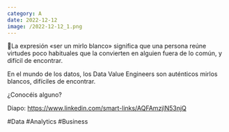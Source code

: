 ```yaml
--- 
category: A 
date: 2022-12-12 
image: /2022-12-12_1.png 
--- 
```


🐤La expresión «ser un mirlo blanco» significa que una persona reúne virtudes poco habituales que la convierten en alguien fuera de lo común, y difícil de encontrar.

En el mundo de los datos, los Data Value Engineers son auténticos mirlos blancos, difíciles de encontrar.

¿Conocéis alguno?

Diapo: https://www.linkedin.com/smart-links/AQFAmzjlN53njQ

#Data #Analytics #Business